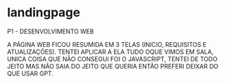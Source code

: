 # landingpage
P1 - DESENVOLVIMENTO WEB

A PÁGINA WEB FICOU RESUMIDA EM 3 TELAS (INICIO, REQUISITOS E ATUALIZAÇÕES).
TENTEI APLICAR A ELA TUDO OQUE VIMOS EM SALA, UNICA COISA QUE NÃO CONSEGUI FOI O JAVASCRIPT, TENTEI DE TODO JEITO MAS NÃO SAIA DO JEITO QUE QUERIA ENTÃO PREFERI DEIXAR DO QUE USAR GPT.
